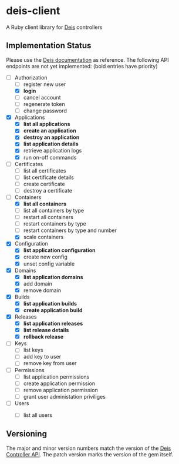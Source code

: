 # deis-client

A Ruby client library for [Deis](http://docs.deis.io/) controllers

## Implementation Status

Please use the [Deis documentation](http://docs.deis.io/en/latest/reference/api-v1.5/) as reference.
The following API endpoints are not yet implemented: (bold entries have priority)

- [ ] Authorization
  - [ ] register new user
  - [x] **login**
  - [ ] cancel account
  - [ ] regenerate token
  - [ ] change password
- [x] Applications
  - [x] **list all applications**
  - [x] **create an application**
  - [x] **destroy an application**
  - [x] **list application details**
  - [x] retrieve application logs
  - [x] run on-off commands
- [ ] Certificates
  - [ ] list all certificates
  - [ ] list certificate details
  - [ ] create certificate
  - [ ] destroy a certificate
- [ ] Containers
  - [x] **list all containers**
  - [ ] list all containers by type
  - [ ] restart all containers
  - [ ] restart containers by type
  - [ ] restart containers by type and number
  - [x] scale containers
- [x] Configuration
  - [x] **list application configuration**
  - [x] create new config
  - [x] unset config variable
- [x] Domains
  - [x] **list application domains**
  - [x] add domain
  - [x] remove domain
- [x] Builds
  - [x] **list application builds**
  - [x] **create application build**
- [x] Releases
  - [x] **list application releases**
  - [x] **list release details**
  - [x] **rollback release**
- [ ] Keys
  - [ ] list keys
  - [ ] add key to user
  - [ ] remove key from user
- [ ] Permissions
  - [ ] list application permissions
  - [ ] create application permission
  - [ ] remove application permission
  - [ ] grant user administation priviliges
- [ ] Users
  - [ ] list all users


## Versioning

The major and minor version numbers match the version of the [Deis Controller API](http://docs.deis.io/en/latest/reference/api-v1.5/).
The patch version marks the version of the gem itself.
